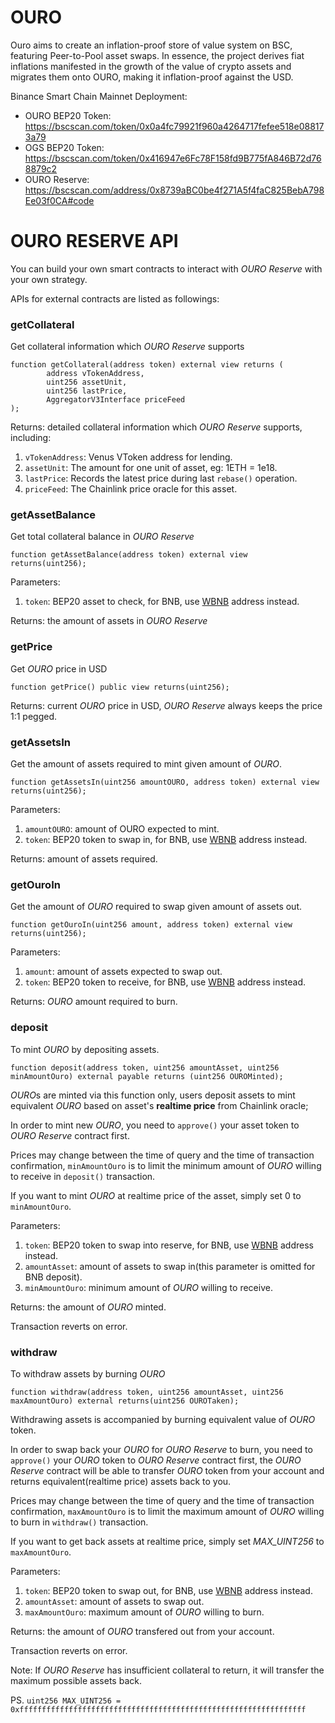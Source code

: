 OURO 
===
Ouro aims to create an inflation-proof store of value system on BSC, featuring Peer-to-Pool asset swaps. In essence, the project derives fiat inflations manifested in the growth of the value of crypto assets and migrates them onto OURO, making it inflation-proof against the USD.

Binance Smart Chain Mainnet Deployment:

* OURO BEP20 Token: https://bscscan.com/token/0x0a4fc79921f960a4264717fefee518e088173a79
* OGS BEP20 Token: https://bscscan.com/token/0x416947e6Fc78F158fd9B775fA846B72d768879c2
* OURO Reserve: https://bscscan.com/address/0x8739aBC0be4f271A5f4faC825BebA798Ee03f0CA#code

OURO RESERVE API
===
You can build your own smart contracts to interact with *OURO Reserve* with your own strategy.

APIs for external contracts are listed as followings:

### getCollateral
Get collateral information which *OURO Reserve* supports

```solidity
function getCollateral(address token) external view returns (
        address vTokenAddress,
        uint256 assetUnit,
        uint256 lastPrice,
        AggregatorV3Interface priceFeed
);
```

Returns: detailed collateral information which *OURO Reserve* supports, including:
1. `vTokenAddress`: Venus VToken address for lending.
2. `assetUnit`: The amount for one unit of asset, eg: 1ETH = 1e18.
3. `lastPrice`: Records the latest price during last `rebase()` operation.
4. `priceFeed`: The Chainlink price oracle for this asset.

### getAssetBalance
Get total collateral balance in *OURO Reserve*

```solidity
function getAssetBalance(address token) external view returns(uint256);
```
Parameters:

1. `token`: BEP20 asset to check, for BNB, use [WBNB](https://bscscan.com/token/0xbb4CdB9CBd36B01bD1cBaEBF2De08d9173bc095c) address instead.

Returns: the amount of assets in *OURO Reserve*

### getPrice
Get *OURO* price in USD

```solidity
function getPrice() public view returns(uint256);
```

Returns: current *OURO* price in USD, *OURO Reserve* always keeps the price 1:1 pegged.

### getAssetsIn
Get the amount of assets required to mint given amount of *OURO*.

```solidity
function getAssetsIn(uint256 amountOURO, address token) external view returns(uint256);
```
Parameters:

1. `amountOURO`: amount of OURO expected to mint.
2. `token`: BEP20 token to swap in, for BNB, use [WBNB](https://bscscan.com/token/0xbb4CdB9CBd36B01bD1cBaEBF2De08d9173bc095c) address instead.

Returns: amount of assets required.

### getOuroIn
Get the amount of *OURO* required to swap given amount of assets out.

```solidity
function getOuroIn(uint256 amount, address token) external view returns(uint256);
```

Parameters:

1. `amount`: amount of assets expected to swap out.
2. `token`: BEP20 token to receive, for BNB, use [WBNB](https://bscscan.com/token/0xbb4CdB9CBd36B01bD1cBaEBF2De08d9173bc095c) address instead.

Returns: *OURO* amount required to burn.

### deposit
To mint *OURO* by depositing assets.

```solidity
function deposit(address token, uint256 amountAsset, uint256 minAmountOuro) external payable returns (uint256 OUROMinted);
```
*OURO*s are minted via this function only, users deposit assets to mint equivalent *OURO* based on asset's **realtime price** from Chainlink oracle;

In order to mint new *OURO*, you need to `approve()` your asset token to *OURO Reserve* contract first.

Prices may change between the time of query and the time of transaction confirmation, 
`minAmountOuro` is to limit the minimum amount of *OURO* willing to receive in `deposit()` transaction.

If you want to mint *OURO* at realtime price of the asset, simply set 0 to `minAmountOuro`.

Parameters:

1. `token`: BEP20 token to swap into reserve, for BNB, use [WBNB](https://bscscan.com/token/0xbb4CdB9CBd36B01bD1cBaEBF2De08d9173bc095c) address instead.
2. `amountAsset`: amount of assets to swap in(this parameter is omitted for BNB deposit).
3. `minAmountOuro`: minimum amount of *OURO* willing to receive.

Returns: the amount of *OURO* minted.

Transaction reverts on error.

### withdraw
To withdraw assets by burning *OURO*

```solidity
function withdraw(address token, uint256 amountAsset, uint256 maxAmountOuro) external returns(uint256 OUROTaken);
```
Withdrawing assets is accompanied by burning equivalent value of *OURO* token.

In order to swap back your *OURO* for *OURO Reserve* to burn, you need to `approve()` your *OURO* token to *OURO Reserve* contract first, 
the *OURO Reserve* contract will be able to transfer *OURO* token from your account and returns equivalent(realtime price) assets back to you.

Prices may change between the time of query and the time of transaction confirmation, 
`maxAmountOuro` is to limit the maximum amount of *OURO* willing to burn in `withdraw()` transaction.

If you want to get back assets at realtime price, simply set *MAX_UINT256* to `maxAmountOuro`.

Parameters:

1. `token`: BEP20 token to swap out, for BNB, use [WBNB](https://bscscan.com/token/0xbb4CdB9CBd36B01bD1cBaEBF2De08d9173bc095c) address instead.
2. `amountAsset`: amount of assets to swap out.
3. `maxAmountOuro`: maximum amount of *OURO* willing to burn.

Returns: the amount of *OURO* transfered out from your account.

Transaction reverts on error. 

Note: If *OURO Reserve* has insufficient collateral to return, it will transfer the maximum possible assets back.

PS. `uint256 MAX_UINT256 = 0xffffffffffffffffffffffffffffffffffffffffffffffffffffffffffffffff`
